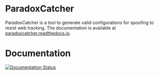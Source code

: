 # ParadoxCatcher

ParadoxCatcher is a tool to generate valid configurations for spoofing to resist web tracking. 
The documentation is available at [paradoxcatcher.readthedocs.io](http://paradoxcatcher.readthedocs.io). 

# Documentation

[![Documentation Status](https://readthedocs.org/projects/paradoxcatcher/badge/?version=latest)](http://paradoxcatcher.readthedocs.io/en/latest/?badge=latest)


